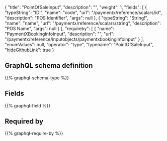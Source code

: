 {
  "title": "PointOfSaleInput",
  "description": "",
  "weight": 1,
  "fields": [
    {
      "typeString": "ID!",
      "name": "code",
      "url": "/paymentx/reference/scalars/id",
      "description": "POS Identifier",
      "args": null
    },
    {
      "typeString": "String!",
      "name": "name",
      "url": "/paymentx/reference/scalars/string",
      "description": "POS Name",
      "args": null
    }
  ],
  "requireby": [
    {
      "name": "PaymentXBookingInfoInput",
      "description": "",
      "url": "/paymentx/reference/inputobjects/paymentxbookinginfoinput"
    }
  ],
  "enumValues": null,
  "operator": "type",
  "typename": "PointOfSaleInput",
  "hideGithubLink": true
}
## GraphQL schema definition

{{% graphql-schema-type %}}

## Fields

{{% graphql-field %}}

## Required by

{{% graphql-require-by %}}
